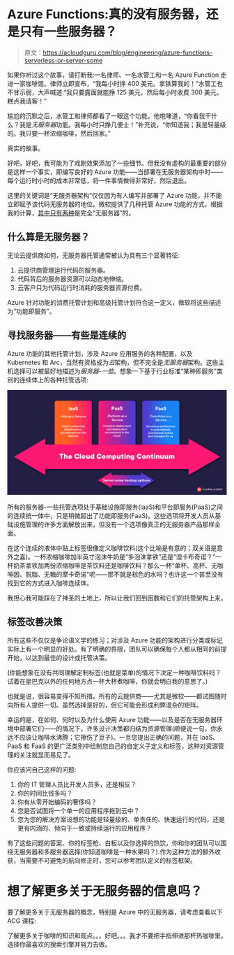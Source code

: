 # Azure Functions:真的没有服务器，还是只有一些服务器？

> 原文：<https://acloudguru.com/blog/engineering/azure-functions-serverless-or-server-some>

如果你听过这个故事，请打断我:一名律师、一名水管工和一名 Azure Function 走进一家咖啡馆。律师立即宣布，“我每小时挣 400 美元。拿铁算我的！”水管工也不甘示弱，大声喊道:“我只要露面就能挣 125 美元，然后每小时收费 300 美元。糕点我请客！”

尴尬的沉默之后，水管工和律师都看了一眼这个功能，他咆哮道，“你看我干什么？我是*无服务器*功能。我每小时只挣几便士！”补充说，“你知道我；我是轻量级的。我只要一杯浓缩咖啡，然后回家。”

真实的故事。

好吧，好吧，我可能为了戏剧效果添加了一些细节。但我没有虚构的最重要的部分是这样一个事实，即编写良好的 Azure 功能——当部署在无服务器架构中时——每个运行时小时的成本非常低，将一件事情做得非常好，然后退出。

这里的关键词是“无服务器架构”仅仅因为有人编写并部署了 Azure 功能，并不能立即赋予该代码无服务器的地位。微软提供了几种托管 Azure 功能的方式，根据我的计算，[其中只有两种](https://learn.microsoft.com/en-us/azure/azure-functions/functions-scale)是完全“无服务器”的。[](https://docs.microsoft.com/en-us/azure/azure-functions/functions-scale)

## 什么算是无服务器？

无论云提供商如何，无服务器托管通常被认为具有三个显著特征:

1.  云提供商管理运行代码的服务器。
2.  代码背后的服务器资源可以动态地伸缩。
3.  云客户只为代码运行时消耗的服务器资源付费。

Azure 针对功能的消费托管计划和高级托管计划符合这一定义，微软将这些描述为“功能即服务”。

## 寻找服务器——有些是连续的

Azure 功能的其他托管计划，涉及 Azure 应用服务的各种配置，以及 Kubernetes 和 Arc，当然有资格成为*云*架构，但不完全是*无服务器*架构。这些主机选择可以被最好地描述为*服务器-一些*。想象一下基于行业标准“某种即服务”类别的连续体上的各种托管选项:

![](img/ebf666cf40b507d2ae8d4a3ff49aa2b9.png)

所有的服务器-一些托管选项处于基础设施即服务(IaaS)和平台即服务(PaaS)之间的连续统一体中，只是稍微超出了功能即服务(FaaS)。这些选项将开发人员从基础设施管理的许多方面解放出来，但没有一个选项像真正的无服务器产品那样全面。

在这个连续的液体中贴上标签很像定义咖啡饮料(这个比喻是有意的；双关语是意外之喜)。一杯浓缩咖啡加半英寸泡沫牛奶是“多泡沫拿铁”还是“湿卡布奇诺？”一杯奶茶拿铁加两份浓缩咖啡是茶饮料还是咖啡饮料？那么一杯“单杯、高杯、无咖啡因、脱脂、无糖的摩卡奇诺”呢——那不就是棕色的水吗？也许这一个甚至没有找到它的方式进入咖啡连续体。

我担心我可能踩在了神圣的土地上，所以让我们回到函数和它们的托管架构上来。

## 标签改善决策

所有这些不仅仅是争论语义学的练习；对涉及 Azure 功能的架构进行分类或标记实际上有一个明显的好处。有了明确的界限，团队可以确保每个人都从相同的前提开始，以达到最佳的设计或托管决策。

(你能想象在没有共同理解定制标签(也就是菜单)的情况下决定一种咖啡饮料吗？试着在星巴克以外的任何地方点一杯大杯煮咖啡，你就会明白我的意思了。)

也就是说，很容易变得不知所措。所有的云提供商——尤其是微软——都试图随时向所有人提供一切。虽然选择是好的，但它可能会形成利弊混杂的矩阵。

幸运的是，在如何、何时以及为什么使用 Azure 功能——以及是否在无服务器环境中部署它们——的情况下，许多设计决策都归结为资源管理(顺便说一句，你永远不应该让咖啡水沸腾；它擦伤了豆子)。一旦您提出正确的问题，并在 IaaS、PaaS 和 FaaS 的更广泛类别中绘制您自己的自定义子定义和标签，这种对资源管理的关注就显而易见了。

你应该问自己这样的问题:

1.  你的 IT 管理人员比开发人员多，还是相反？
2.  你的时间比钱多吗？
3.  你有从零开始编码的奢侈吗？
4.  您是否试图将一个单一的应用程序拖到云中？
5.  您为您的解决方案设想的功能是轻量级的、单责任的、快速运行的代码，还是更有内涵的、倾向于一致或持续运行的应用程序？

有了这些问题的答案、你的标签枪、白板以及你选择的热饮，你和你的团队可以围绕无服务器和多服务器选择(你知道咖啡是一种水果吗？).作为这种方法的额外收获，当需要不可避免的航向修正时，您可以参考团队定义的标签框架。

# 想了解更多关于无服务器的信息吗？

要了解更多关于无服务器的概念，特别是 Azure 中的无服务器，请考虑查看以下 ACG 课程:

了解更多关于咖啡的知识和观点。。。好吧。。。我才不要把手指伸进那杯热咖啡里。选择你最喜欢的搜索引擎并努力去做。